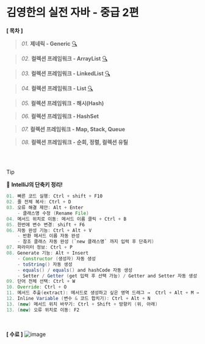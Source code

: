 # 김영한의 실전 자바 - 중급 2편

**[ 목차 ]**

> *01.* **제네릭 - Generic** [🔍](https://github.com/Kim-SeongSu/Inflearn/blob/main/04.%20%EC%9E%90%EB%B0%94%20%EC%A4%91%EA%B8%89%202%ED%8E%B8/01.%20%EC%A0%9C%EB%84%A4%EB%A6%AD%20-%20Generic.md)  

> *02.* **컬렉션 프레임워크 - ArrayList** [🔍](https://github.com/Kim-SeongSu/Inflearn/blob/main/04.%20%EC%9E%90%EB%B0%94%20%EC%A4%91%EA%B8%89%202%ED%8E%B8/02.%20%EC%BB%AC%EB%A0%89%EC%85%98%20%ED%94%84%EB%A0%88%EC%9E%84%EC%9B%8C%ED%81%AC%20-%20ArrayList.md)  

> *03.* **컬렉션 프레임워크 - LinkedList** [🔍](https://github.com/Kim-SeongSu/Inflearn/blob/main/04.%20%EC%9E%90%EB%B0%94%20%EC%A4%91%EA%B8%89%202%ED%8E%B8/03.%20%EC%BB%AC%EB%A0%89%EC%85%98%20%ED%94%84%EB%A0%88%EC%9E%84%EC%9B%8C%ED%81%AC%20-%20LinkedList.md)

> *04.* **컬렉션 프레임워크 - List** [🔍](https://github.com/Kim-SeongSu/Inflearn/blob/main/04.%20%EC%9E%90%EB%B0%94%20%EC%A4%91%EA%B8%89%202%ED%8E%B8/04.%20%EC%BB%AC%EB%A0%89%EC%85%98%20%ED%94%84%EB%A0%88%EC%9E%84%EC%9B%8C%ED%81%AC%20-%20List.md)

> *05.* **컬렉션 프레임워크 - 해시(Hash)** 

> *06.* **컬렉션 프레임워크 - HashSet** 

> *07.* **컬렉션 프레임워크 - Map, Stack, Queue** 

> *08.* **컬렉션 프레임워크 - 순회, 정렬, 컬렉션 유틸** 

##

<br>

> [!TIP]
> 🔆 **IntelliJ의 단축키 정리!**

```java
01. 빠른 코드 실행: Ctrl + shift + F10
02. 줄 전체 복사: Ctrl + D
03. 오류 해결 제안: Alt + Enter
    - 클래스명 수정 (Rename File)
04. 메서드 위치로 이동: 메서드 이름 클릭 + Ctrl + B
05. 한번에 변수 변경: shift + F6
06. 자동 완성 기능: Ctrl + Alt + V
    - 반환 메서드 이름 자동 완성
    - 참조 클래스 자동 완성 (`new 클래스명` 까지 입력 후 단축키)
07. 파라미터 정보: Ctrl + P
08. Generate 기능: Alt + Insert
    - Constructor (생성자) 자동 생성
    - toString() 자동 생성
    - equals() / equals() and hashCode 자동 생성
    - Setter / Getter (get 입력 후 선택 가능) / Getter and Setter 자동 생성
09. 단어 전체 선택: Ctrl + W
10. Override: Ctrl + O
11. 메서드 추출(extract): 메서드로 생성하고 싶은 영역 드래그 →  Ctrl + Alt + M → 메서드 이름 지정
12. Inline Variable (변수 & 코드 합치기): Ctrl + Alt + N
13. (new) 메서드 위치 바꾸기: Ctrl + Shift + 방향키 (위, 아래)
13. (new) 오류 위치로 이동: F2
```
<br>

**[ 수료 ]**
![image](https://github.com/user-attachments/assets/c2e06bb7-9606-4560-b02f-5b2314ff865a)
